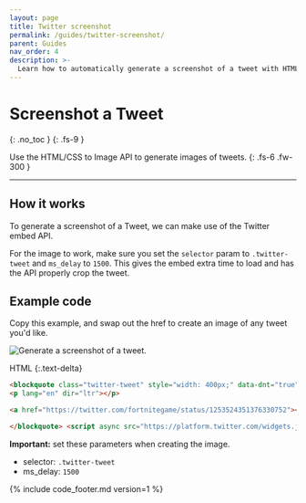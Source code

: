 ```yaml
---
layout: page
title: Twitter screenshot
permalink: /guides/twitter-screenshot/
parent: Guides
nav_order: 4
description: >-
  Learn how to automatically generate a screenshot of a tweet with HTML/CSS to Image. This works with Zapier, Integromat or any programming language. JavaScript, PHP, Python, Ruby.
---
```

# Screenshot a Tweet
{: .no_toc }
{: .fs-9 }

Use the HTML/CSS to Image API to generate images of tweets.
{: .fs-6 .fw-300 }

<hr>

## How it works

To generate a screenshot of a Tweet, we can make use of the Twitter embed API.

For the image to work, make sure you set the `selector` param to `.twitter-tweet` and `ms_delay` to `1500`.
This gives the embed extra time to load and has the API properly crop the tweet.


## Example code

Copy this example, and swap out the href to create an image of any tweet you'd like.

<div class="code-example" markdown="1">
<div class="hcti-container">
  <img
    alt="Generate a screenshot of a tweet."
    loading="lazy"
    ix-path="/assets/images/tweet.png"
    sizes="400px"
    ix-params='{
      "w": 400,
      "format": "auto"
    }'>
</div>
</div>

HTML
{:.text-delta}
```html
<blockquote class="twitter-tweet" style="width: 400px;" data-dnt="true">
<p lang="en" dir="ltr"></p>

<a href="https://twitter.com/fortnitegame/status/1253524351376330752"></a>

</blockquote> <script async src="https://platform.twitter.com/widgets.js" charset="utf-8"></script>
```

**Important:** set these parameters when creating the image.
- selector: `.twitter-tweet`
- ms_delay: `1500`


{% include code_footer.md version=1 %}
